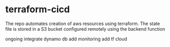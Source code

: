 # terraform-cicd

The repo automates creation of aws resources using terraform.
The state file is stored in a S3 bucket configured remotely using the backend function

ongoing
integrate dynamo db
add monitoring 
add tf cloud
 
